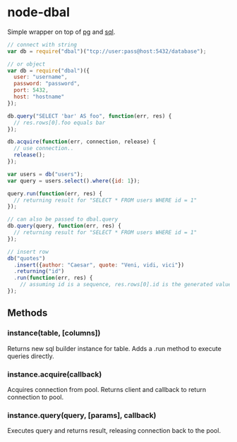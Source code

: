 # node-dbal

Simple wrapper on top of [pg](https://github.com/brianc/node-postgres) and [sql](https://github.com/brianc/node-sql).

```javascript
// connect with string
var db = require("dbal")("tcp://user:pass@host:5432/database");

// or object
var db = require("dbal")({
  user: "username",
  password: "password",
  port: 5432,
  host: "hostname"
});

db.query("SELECT 'bar' AS foo", function(err, res) {
  // res.rows[0].foo equals bar
});

db.acquire(function(err, connection, release) {
  // use connection..
  release();
});

var users = db("users");
var query = users.select().where({id: 1});

query.run(function(err, res) {
  // returning result for "SELECT * FROM users WHERE id = 1"
});

// can also be passed to dbal.query
db.query(query, function(err, res) {
  // returning result for "SELECT * FROM users WHERE id = 1"
});

// insert row
db("quotes")
  .insert({author: "Caesar", quote: "Veni, vidi, vici"})
  .returning("id")
  .run(function(err, res) {
    // assuming id is a sequence, res.rows[0].id is the generated value
});

```

## Methods

### instance(table, [columns])
Returns new sql builder instance for table.
Adds a .run method to execute queries directly.

### instance.acquire(callback)
Acquires connection from pool. Returns client and callback to return connection to pool.

### instance.query(query, [params], callback)
Executes query and returns result, releasing connection back to the pool.
